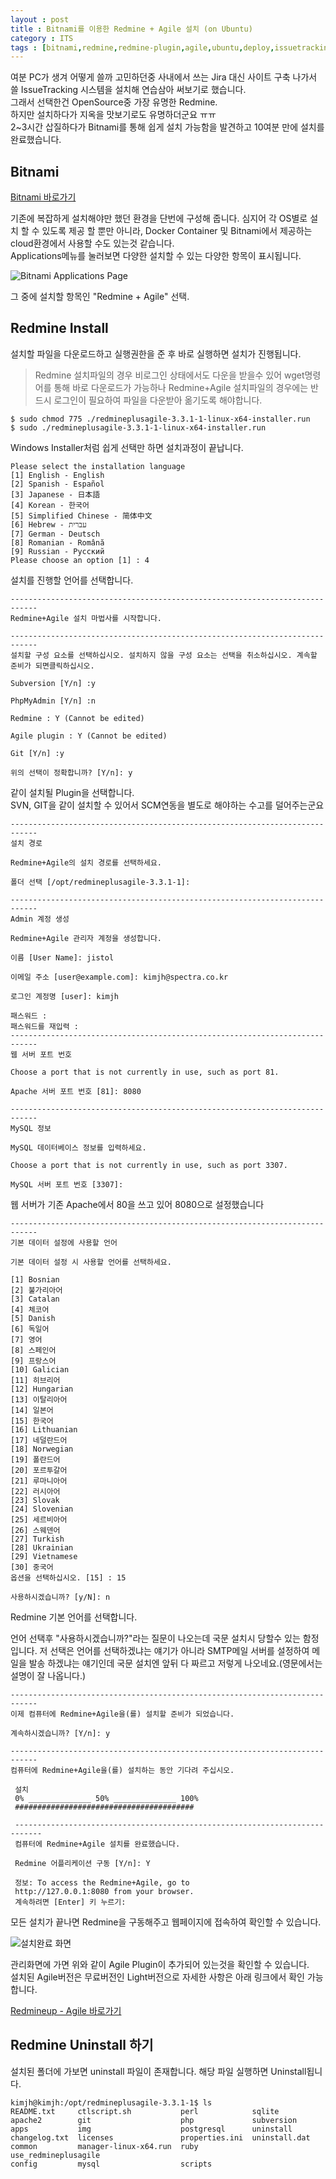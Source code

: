 ```yaml
---
layout : post
title : Bitnami를 이용한 Redmine + Agile 설치 (on Ubuntu)
category : ITS 
tags : [bitnami,redmine,redmine-plugin,agile,ubuntu,deploy,issuetracking]
---
```


여분 PC가 생겨 어떻게 쓸까 고민하던중 사내에서 쓰는 Jira 대신 사이트 구축 나가서 쓸 IssueTracking 시스템을 설치해 연습삼아 써보기로 했습니다.    
그래서 선택한건 OpenSource중 가장 유명한 Redmine.    
하지만 설치하다가 지옥을 맛보기로도 유명하더군요 ㅠㅠ    
2~3시간 삽질하다가 Bitnami를 통해 쉽게 설치 가능함을 발견하고 10여분 만에 설치를 완료했습니다.

## Bitnami ##

[Bitnami 바로가기](https://bitnami.com)  

기존에 복잡하게 설치해야만 했던 환경을 단번에 구성해 줍니다. 심지어 각 OS별로 설치 할 수 있도록 제공 할 뿐만 아니라, Docker Container 및 Bitnami에서 제공하는 cloud환경에서 사용할 수도 있는것 같습니다.   
Applications메뉴를 눌러보면 다양한 설치할 수 있는 다양한 항목이 표시됩니다.

![Bitnami Applications Page](/assets/img/its/redmine-install-easy-ubuntu/4.png)    

그 중에 설치할 항목인 "Redmine + Agile" 선택.

## Redmine Install ##

설치할 파일을 다운로드하고 실행권한을 준 후 바로 실행하면 설치가 진행됩니다.   
> Redmine 설치파일의 경우 비로그인 상태에서도 다운을 받을수 있어 wget명령어를 통해 바로 다운로드가 가능하나 Redmine+Agile 설치파일의 경우에는 반드시 로그인이 필요하여 파일을 다운받아 옮기도록 해야합니다.

    $ sudo chmod 775 ./redmineplusagile-3.3.1-1-linux-x64-installer.run
    $ sudo ./redmineplusagile-3.3.1-1-linux-x64-installer.run

Windows Installer처럼 쉽게 선택만 하면 설치과정이 끝납니다.   


    Please select the installation language
    [1] English - English
    [2] Spanish - Español
    [3] Japanese - 日本語
    [4] Korean - 한국어
    [5] Simplified Chinese - 简体中文
    [6] Hebrew - עברית
    [7] German - Deutsch
    [8] Romanian - Română
    [9] Russian - Русский
    Please choose an option [1] : 4


설치를 진행할 언어를 선택합니다.


    ----------------------------------------------------------------------------
    Redmine+Agile 설치 마법사를 시작합니다.

    ----------------------------------------------------------------------------
    설치할 구성 요소를 선택하십시오. 설치하지 않을 구성 요소는 선택을 취소하십시오. 계속할 준비가 되면클릭하십시오.

    Subversion [Y/n] :y

    PhpMyAdmin [Y/n] :n

    Redmine : Y (Cannot be edited)

    Agile plugin : Y (Cannot be edited)

    Git [Y/n] :y

    위의 선택이 정확합니까? [Y/n]: y


같이 설치될 Plugin을 선택합니다.    
SVN, GIT을 같이 설치할 수 있어서 SCM연동을 별도로 해야하는 수고를 덜어주는군요

    ----------------------------------------------------------------------------
    설치 경로

    Redmine+Agile의 설치 경로를 선택하세요.

    폴더 선택 [/opt/redmineplusagile-3.3.1-1]:

    ----------------------------------------------------------------------------
    Admin 계정 생성

    Redmine+Agile 관리자 계정을 생성합니다.

    이름 [User Name]: jistol

    이메일 주소 [user@example.com]: kimjh@spectra.co.kr

    로그인 계정명 [user]: kimjh

    패스워드 :
    패스워드를 재입력 :
    ----------------------------------------------------------------------------
    웹 서버 포트 번호

    Choose a port that is not currently in use, such as port 81.

    Apache 서버 포트 번호 [81]: 8080

    ----------------------------------------------------------------------------
    MySQL 정보

    MySQL 데이터베이스 정보를 입력하세요.

    Choose a port that is not currently in use, such as port 3307.

    MySQL 서버 포트 번호 [3307]:


웹 서버가 기존 Apache에서 80을 쓰고 있어 8080으로 설정했습니다   


    ----------------------------------------------------------------------------
    기본 데이터 설정에 사용할 언어

    기본 데이터 설정 시 사용할 언어를 선택하세요.

    [1] Bosnian
    [2] 불가리아어
    [3] Catalan
    [4] 체코어
    [5] Danish
    [6] 독일어
    [7] 영어
    [8] 스페인어
    [9] 프랑스어
    [10] Galician
    [11] 히브리어
    [12] Hungarian
    [13] 이탈리아어
    [14] 일본어
    [15] 한국어
    [16] Lithuanian
    [17] 네덜란드어
    [18] Norwegian
    [19] 폴란드어
    [20] 포르투갈어
    [21] 루마니아어
    [22] 러시아어
    [23] Slovak
    [24] Slovenian
    [25] 세르비아어
    [26] 스웨덴어
    [27] Turkish
    [28] Ukrainian
    [29] Vietnamese
    [30] 중국어
    옵션을 선택하십시오. [15] : 15

    사용하시겠습니까? [y/N]: n


Redmine 기본 언어를 선택합니다.     

언어 선택후 "사용하시겠습니까?"라는 질문이 나오는데 국문 설치시 당할수 있는 함정입니다.  저 선택은 언어를 선택하겠냐는 얘기가 아니라 SMTP메일 서버를 설정하여 메일을 발송 하겠냐는 얘기인데 국문 설치엔 앞뒤 다 짜르고 저렇게 나오네요.(영문에서는 설명이 잘 나옵니다.)

    ----------------------------------------------------------------------------
    이제 컴퓨터에 Redmine+Agile을(를) 설치할 준비가 되었습니다.

    계속하시겠습니까? [Y/n]: y

    ----------------------------------------------------------------------------
    컴퓨터에 Redmine+Agile을(를) 설치하는 동안 기다려 주십시오.

     설치
     0% ______________ 50% ______________ 100%
     ########################################

     ----------------------------------------------------------------------------
     컴퓨터에 Redmine+Agile 설치를 완료했습니다.

     Redmine 어플리케이션 구동 [Y/n]: Y

     정보: To access the Redmine+Agile, go to
     http://127.0.0.1:8080 from your browser.
     계속하려면 [Enter] 키 누르기:


모든 설치가 끝나면 Redmine을 구동해주고 웹페이지에 접속하여 확인할 수 있습니다.

![설치완료 화면](/assets/img/its/redmine-install-easy-ubuntu/5.png)   

관리화면에 가면 위와 같이 Agile Plugin이 추가되어 있는것을 확인할 수 있습니다.   
설치된 Agile버전은 무료버전인 Light버전으로 자세한 사항은 아래 링크에서 확인 가능합니다.

[Redmineup - Agile 바로가기](https://www.redmineup.com/pages/plugins/agile)

## Redmine Uninstall 하기 ##

설치된 폴더에 가보면 uninstall 파일이 존재합니다. 해당 파일 실행하면 Uninstall됩니다.

    kimjh@kimjh:/opt/redmineplusagile-3.3.1-1$ ls
    README.txt     ctlscript.sh           perl            sqlite
    apache2        git                    php             subversion
    apps           img                    postgresql      uninstall
    changelog.txt  licenses               properties.ini  uninstall.dat
    common         manager-linux-x64.run  ruby            use_redmineplusagile
    config         mysql                  scripts
